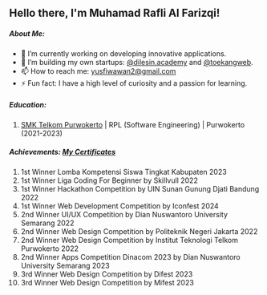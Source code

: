 <h2>Hello there, I'm Muhamad Rafli Al Farizqi!</h2>

##### About Me:
- 🔭 I’m currently working on developing innovative applications.
- 🌱 I’m building my own startups: [@dilesin.academy](https://dilesin.academy) and [@toekangweb](https://toekangweb).
- 📫 How to reach me: yusfiwawan2@gmail.com
- ⚡ Fun fact: I have a high level of curiosity and a passion for learning.

##### Education:

1. [SMK Telkom Purwokerto](https://smktelkom-pwt.sch.id/) | RPL (Software Engineering) | Purwokerto (2021-2023)

##### Achievements: [My Certificates](https://drive.google.com/drive/folders/1ia5pM_PEJZ6vjCKew8L6tHACalLNkJRY?usp=share_link)

1. 1st Winner Lomba Kompetensi Siswa Tingkat Kabupaten 2023
2. 1st Winner Liga Coding For Beginner by Skillvull 2022
3. 1st Winner Hackathon Competition by UIN Sunan Gunung Djati Bandung 2022
4. 1st Winner Web Development Competition by Iconfest 2024
5. 2nd Winner UI/UX Competition by Dian Nuswantoro University Semarang 2022
6. 2nd Winner Web Design Competition by Politeknik Negeri Jakarta 2022
7. 2nd Winner Web Design Competition by Institut Teknologi Telkom Purwokerto 2022
8. 2nd Winner Apps Competition Dinacom 2023 by Dian Nuswantoro University Semarang 2023
9. 3rd Winner Web Design Competition by Difest 2023
10. 3rd Winner Web Design Competition by Mifest 2023
